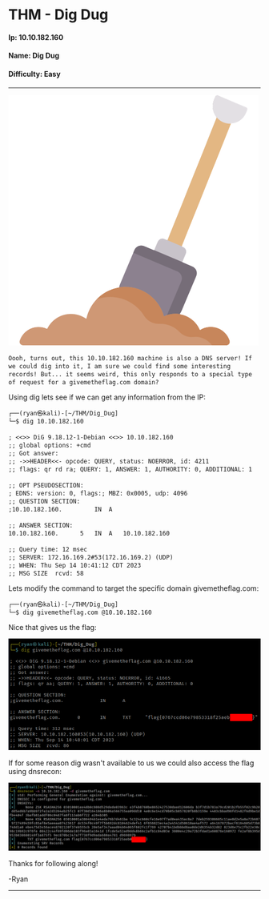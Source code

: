 # THM - Dig Dug

#### Ip: 10.10.182.160
#### Name: Dig Dug
#### Difficulty: Easy

----------------------------------------------------------------------

![dig_dug.png](../assets/dig_dug_assets/dig_dug.png)

```text
Oooh, turns out, this 10.10.182.160 machine is also a DNS server! If we could dig into it, I am sure we could find some interesting records! But... it seems weird, this only responds to a special type of request for a givemetheflag.com domain?
```

Using dig lets see if we can get any information from the IP:

```text
┌──(ryan㉿kali)-[~/THM/Dig_Dug]
└─$ dig 10.10.182.160              

; <<>> DiG 9.18.12-1-Debian <<>> 10.10.182.160
;; global options: +cmd
;; Got answer:
;; ->>HEADER<<- opcode: QUERY, status: NOERROR, id: 4211
;; flags: qr rd ra; QUERY: 1, ANSWER: 1, AUTHORITY: 0, ADDITIONAL: 1

;; OPT PSEUDOSECTION:
; EDNS: version: 0, flags:; MBZ: 0x0005, udp: 4096
;; QUESTION SECTION:
;10.10.182.160.			IN	A

;; ANSWER SECTION:
10.10.182.160.		5	IN	A	10.10.182.160

;; Query time: 12 msec
;; SERVER: 172.16.169.2#53(172.16.169.2) (UDP)
;; WHEN: Thu Sep 14 10:41:12 CDT 2023
;; MSG SIZE  rcvd: 58
```

Lets modify the command to target the specific domain givemetheflag.com:

```text
┌──(ryan㉿kali)-[~/THM/Dig_Dug]
└─$ dig givemetheflag.com @10.10.182.160
```

Nice that gives us the flag:

![flag.png](../assets/dig_dug_assets/flag.png)

If for some reason dig wasn't available to us we could also access the flag using dnsrecon:

![recon.png](../assets/dig_dug_assets/recon.png)

Thanks for following along!

-Ryan

------------------------------------------------------------------

